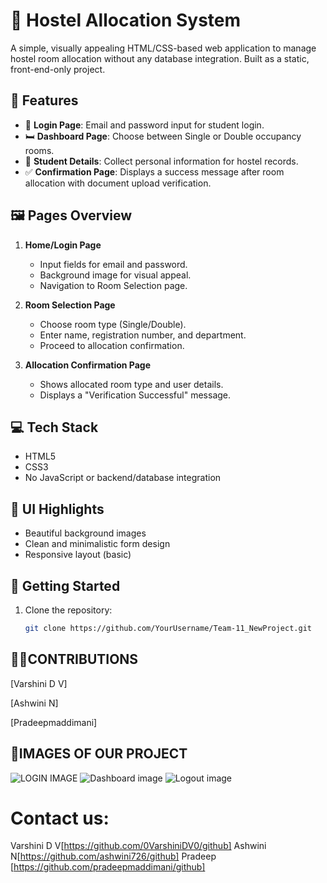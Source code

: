 # 🏨 Hostel Allocation System

A simple, visually appealing HTML/CSS-based web application to manage hostel room allocation without any database integration. Built as a static, front-end-only project.

## 📌 Features

- 🔐 **Login Page**: Email and password input for student login.
- 🛏️ **Dashboard Page**: Choose between Single or Double occupancy rooms.
- 📄 **Student Details**: Collect personal information for hostel records.
- ✅ **Confirmation Page**: Displays a success message after room allocation with document upload verification.

## 🖼️ Pages Overview

1. **Home/Login Page**
   - Input fields for email and password.
   - Background image for visual appeal.
   - Navigation to Room Selection page.

2. **Room Selection Page**
   - Choose room type (Single/Double).
   - Enter name, registration number, and department.
   - Proceed to allocation confirmation.

3. **Allocation Confirmation Page**
   - Shows allocated room type and user details.
   - Displays a "Verification Successful" message.

## 💻 Tech Stack

- HTML5
- CSS3
- No JavaScript or backend/database integration

## 🎨 UI Highlights

- Beautiful background images
- Clean and minimalistic form design
- Responsive layout (basic)

## 🚀 Getting Started

1. Clone the repository:
   ```bash
   git clone https://github.com/YourUsername/Team-11_NewProject.git

   
  ## 🧑‍💻CONTRIBUTIONS
  
[Varshini D V]

[Ashwini N]

[Pradeepmaddimani]

## 🎋IMAGES OF OUR PROJECT

![LOGIN IMAGE](https://github.com/user-attachments/assets/2dee4047-d8c0-4011-ae6d-45d2a3dabd4f)
![Dashboard image](https://github.com/user-attachments/assets/c6e6fcc2-1362-4d67-acdb-63f96f645076)
![Logout image](https://github.com/user-attachments/assets/4474b801-bcdf-471d-82a4-90b35839b718)

 # Contact us:
Varshini D V[https://github.com/0VarshiniDV0/github]
Ashwini N[https://github.com/ashwini726/github]
Pradeep [https://github.com/pradeepmaddimani/github]


